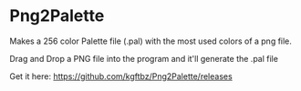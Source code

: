 # Png2Palette
Makes a 256 color Palette file (.pal) with the most used colors of a png file.

Drag and Drop a PNG file into the program and it'll generate the .pal file

Get it here: https://github.com/kgftbz/Png2Palette/releases
